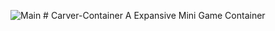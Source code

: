 ![Main](https://github.com/user-attachments/assets/22555cf9-56ae-4fb6-986c-0cde214df90b) # Carver-Container
A Expansive Mini Game Container
